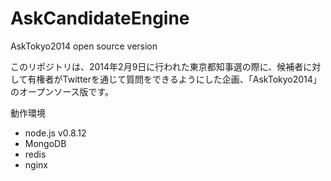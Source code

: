 AskCandidateEngine
==================

AskTokyo2014 open source version

このリポジトリは、2014年2月9日に行われた東京都知事選の際に、候補者に対して有権者がTwitterを通じて質問をできるようにした企画、「AskTokyo2014」のオープンソース版です。

動作環境

- node.js v0.8.12
- MongoDB
- redis
- nginx

